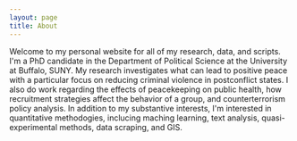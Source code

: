 ```yaml
---
layout: page
title: About
---
```


Welcome to my personal website for all of my research, data, and scripts. I'm a PhD candidate in the Department of Political Science at the University at Buffalo, SUNY. My research investigates what can lead to positive peace with a particular focus on reducing criminal violence in postconflict states. I also do work regarding the effects of peacekeeping on public health, how recruitment strategies affect the behavior of a group, and counterterrorism policy analysis. In addition to my substantive interests, I'm interested in quantitative methodogies, inclucing maching learning, text analysis, quasi-experimental methods, data scraping, and GIS.  
